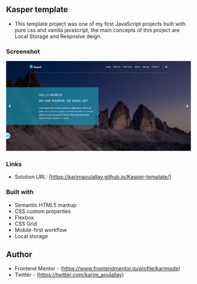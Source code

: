 ## Kasper template

- This template project was one of my first JavaScript projects built with pure css and vanilla javascript,
  the main concepts of this project are Local Storage and Respnsive deign.

### Screenshot

![](./images/Screenshot_Kasper_template.png)

### Links

- Solution URL: [https://karimaoulallay.github.io/Kasper-template/]

### Built with

- Semantic HTML5 markup
- CSS custom properties
- Flexbox
- CSS Grid
- Mobile-first workflow
- Local storage

## Author

- Frontend Mentor - (https://www.frontendmentor.io/profile/karimode)
- Twitter - (https://twitter.com/karim_aoulallay)
